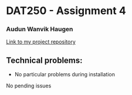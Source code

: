 # DAT250 - Assignment 4
### Audun Wanvik Haugen
[Link to my project repository](https://github.com/Audunhaugen/dat250-spring-counters-todos)

## Technical problems:
* No particular problems during installation

No pending issues